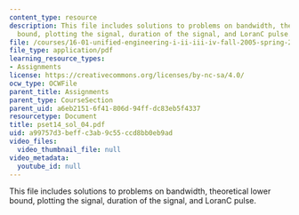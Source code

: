 ```yaml
---
content_type: resource
description: This file includes solutions to problems on bandwidth, theoretical lower
  bound, plotting the signal, duration of the signal, and LoranC pulse.
file: /courses/16-01-unified-engineering-i-ii-iii-iv-fall-2005-spring-2006/a99757d3beffc3ab9c55ccd8bb0eb9ad_pset14_sol_04.pdf
file_type: application/pdf
learning_resource_types:
- Assignments
license: https://creativecommons.org/licenses/by-nc-sa/4.0/
ocw_type: OCWFile
parent_title: Assignments
parent_type: CourseSection
parent_uid: a6eb2151-6f41-806d-94ff-dc83eb5f4337
resourcetype: Document
title: pset14_sol_04.pdf
uid: a99757d3-beff-c3ab-9c55-ccd8bb0eb9ad
video_files:
  video_thumbnail_file: null
video_metadata:
  youtube_id: null
---
```

This file includes solutions to problems on bandwidth, theoretical lower bound, plotting the signal, duration of the signal, and LoranC pulse.